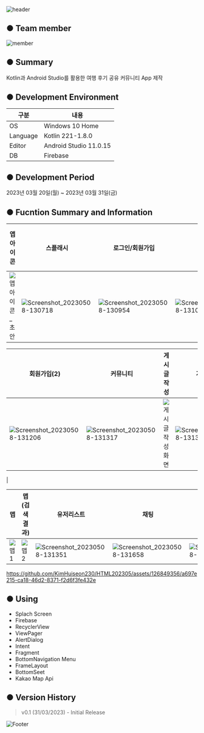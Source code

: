 ![header](https://capsule-render.vercel.app/api?type=waving&color=gradient&height=200&section=header&text=🏖️떠나자&fontSize=55)

● Team member
---------------------------
![member](https://github.com/LeeJeongho0/MapDiary_Kotlin_Project/assets/126849367/100d5dc8-850b-4951-803a-e6026ba9045d)

● Summary
---------------------------
Kotlin과 Android Studio를 활용한 여행 후기 공유 커뮤니티 App 제작

● Development Environment
-------------
|구분|내용|
|---|------------------|
|OS|Windows 10 Home|
|Language|Kotlin 221-1.8.0|
|Editor|Android Studio 11.0.15|
|DB|Firebase|

● Development Period
----------------
2023년 03월 20일(월) ~ 2023년 03월 31일(금)


● Fucntion Summary and Information
-------------
|앱 아이콘|스플래시|로그인/회원가입|로그인|회원가입(1)|
|------|-----|--------|-----------|--------------|
|![앱 아이콘_초안](https://github.com/KimHuiseon230/firebaseTest23041904_repo/assets/126849356/3789fc5c-78f9-424f-bd51-28d2f3dac620)|![Screenshot_20230508-130718](https://github.com/KimHuiseon230/firebaseTest23041904_repo/assets/126849356/2d6cb5f4-9ba1-4232-84c1-7de631deadff)|![Screenshot_20230508-130954](https://github.com/KimHuiseon230/firebaseTest23041904_repo/assets/126849356/d27910d5-f4a9-4033-8a78-1754598445ea)|![Screenshot_20230508-131041](https://github.com/KimHuiseon230/firebaseTest23041904_repo/assets/126849356/034ae10c-c31f-42fc-bb7a-bcef9d79b861)|![회원가입3](https://github.com/KimHuiseon230/firebaseTest23041904_repo/assets/126849356/40a44ab2-3db6-4543-9cfa-73743a8fd985)|


|회원가입(2)|커뮤니티|게시글 작성|게시글 상세|게시글 삭제|
|----|----|------|---------|--------|
|![Screenshot_20230508-131206](https://github.com/KimHuiseon230/firebaseTest23041904_repo/assets/126849356/9d0055c7-2389-453a-b140-69d4409294d8)|![Screenshot_20230508-131317](https://github.com/KimHuiseon230/firebaseTest23041904_repo/assets/126849356/caa131e6-61ae-40f8-b52b-3e4fb9535ab1)|![게시글 작성화면](https://github.com/KimHuiseon230/firebaseTest23041904_repo/assets/126849356/7dd36992-e316-479d-b5e7-7988fc213f1a)|![Screenshot_20230508-131336](https://github.com/KimHuiseon230/firebaseTest23041904_repo/assets/126849356/9b1850cf-cc2e-4389-ac60-79122635ddec)|![Screenshot_20230510-153025](https://github.com/KimHuiseon230/firebaseTest23041904_repo/assets/126849356/bf52ad09-5945-4eb4-9059-263df146d5c8)
|


|맵|맵(검색결과)|유저리스트|채팅|로그아웃|
|------|--------|------|------|----|
|![맵1](https://github.com/KimHuiseon230/firebaseTest23041904_repo/assets/126849356/9805d50e-148a-491f-a501-8eb5fbdaf8f2)|![맵2](https://github.com/KimHuiseon230/firebaseTest23041904_repo/assets/126849356/2de3825f-02f7-4d0d-84b6-95687db6579b)|![Screenshot_20230508-131351](https://github.com/KimHuiseon230/firebaseTest23041904_repo/assets/126849356/bf8e2ae1-c4f6-404d-8ca0-abb46a9dd55d)|![Screenshot_20230508-131658](https://github.com/KimHuiseon230/firebaseTest23041904_repo/assets/126849356/a3ce042d-1e0b-49df-a82a-93628b3fd9e4)|![Screenshot_20230508-131753](https://github.com/KimHuiseon230/firebaseTest23041904_repo/assets/126849356/9d1e7d20-0878-4250-b798-9a1c3ef8163a)|

https://github.com/KimHuiseon230/HTML202305/assets/126849356/a697e215-ca18-46d2-8371-f2d6f3fe432e

● Using
-------------
+ Splach Screen
+ Firebase
+ RecyclerView
+ ViewPager
+ AlertDialog
+ Intent
+ Fragment
+ BottomNavigation Menu
+ FrameLayout
+ BottomSeet
+ Kakao Map Api


● Version History
-------------
> v0.1 (31/03/2023) - Initial Release

![Footer](https://capsule-render.vercel.app/api?type=waving&color=gradient&height=200&section=footer)
